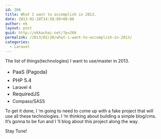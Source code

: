 ```yaml
---
id: 266
title: What I want to accomplish in 2013.
date: 2013-02-20T14:58:09+00:00
author: ek
layout: post
guid: http://ekkachai.net/?p=266
permalink: /2013/02/20/what-i-want-to-accomplish-in-2013/
categories:
  - Laravel
---
```

The list of things(technologies) I want to use/master in 2013.

  * <span style="line-height: 1.714285714; font-size: 1rem;">PaaS (Pagoda)</span>
  * <span style="line-height: 1.714285714; font-size: 1rem;">PHP 5.4</span>
  * Laravel 4
  * <span style="line-height: 1.714285714; font-size: 1rem;">RequiredJS</span>
  * Compass/SASS

To get it done, I &#8216;m going to need to come up with a fake project that will use all these technologies. I &#8216;m thinking about building a simple blog/cms. It&#8217;s gonna to be fun and I &#8216;ll blog about this project along the way.

Stay Tune!